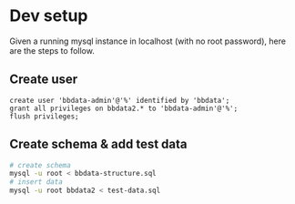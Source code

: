 # Dev setup

Given a running mysql instance in localhost (with no root password), here are the steps to follow.

## Create user

```mysql
create user 'bbdata-admin'@'%' identified by 'bbdata';
grant all privileges on bbdata2.* to 'bbdata-admin'@'%';
flush privileges;
```

## Create schema & add test data

```bash
# create schema
mysql -u root < bbdata-structure.sql
# insert data
mysql -u root bbdata2 < test-data.sql
```